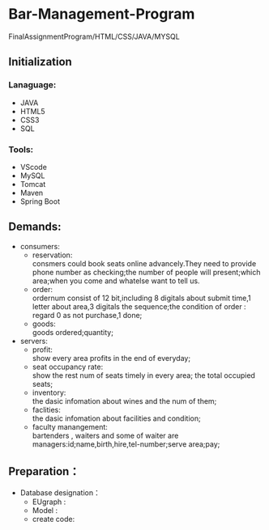 # Bar-Management-Program
FinalAssignmentProgram/HTML/CSS/JAVA/MYSQL
## Initialization
### Lanaguage:
   * JAVA 
   * HTML5
   * CSS3 
   * SQL 
### Tools:
   * VScode
   * MySQL 
   * Tomcat
   * Maven 
   * Spring Boot
## Demands:  
+ consumers:  
    + reservation:<br>
    consmers could book seats online advancely.They need to provide phone number as checking;the number of people will present;which area;when you come and whatelse want to tell us.
    + order:<br>
    ordernum consist of 12 bit,including 8 digitals about submit time,1 letter about area,3 digitals the sequence;the condition of order : regard 0 as not purchase,1 done;
    + goods:<br>
    goods ordered;quantity;
+ servers:
    + profit:<br>
    show every area profits in the end of everyday; 
    + seat occupancy rate:<br>
    show the rest num of seats timely in every area; the total occupied seats; 
    + inventory:<br>
    the dasic infomation about wines and the num of them;
    + faclities:<br>
    the dasic infomation about facilities and condition;
    + faculty manangement:<br>
    bartenders , waiters and some of waiter are managers:id;name,birth,hire,tel-number;serve area;pay;
   
## Preparation：  
+ Database designation：  
    + EUgraph :
    + Model :
    + create code:
